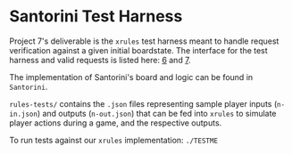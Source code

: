 # Santorini Test Harness

Project 7's deliverable is the `xrules` test harness meant to handle request verification against a given initial boardstate.
The interface for the test harness and valid requests is listed here: [6](http://www.ccs.neu.edu/home/matthias/4500-f18/6.html#%28tech._board._specification%29) and [7](http://www.ccs.neu.edu/home/matthias/4500-f18/7.html).

The implementation of Santorini's board and logic can be found in `Santorini`.

`rules-tests/` contains the `.json` files representing sample player inputs (`n-in.json`) and outputs (`n-out.json`) that can be fed into `xrules` to simulate player actions during a game, and the respective outputs.

To run tests against our `xrules` implementation:
```./TESTME```
